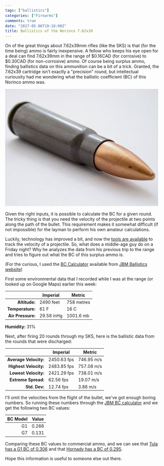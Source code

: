 ```yaml
---
tags: ["ballistics"]
categories: ["Firearms"]
comments: true
date: "2017-05-06T19:10:00Z"
title: Ballistics of the Norinco 7.62x39
---
```


On of the great things about 7.62x39mm rifles (like the SKS) is that (for the time being) ammo is fairly inexpensive. A fellow who keeps his eye open for a deal can find 7.62x39mm in the range of $0.16CAD (for corrosive) to $0.30CAD (for non-corrosive) ammo. Of course being surplus ammo, finding ballistics data on this ammunition can be a bit of a trick. Granted, the 7.62x39 cartridge isn't exactly a "precision" round, but intellectual curiousity had me wondering what the ballistic coefficient (BC) of this Norinco ammo was.

![](/images/762x39_round.jpg )

Given the right inputs, it is possible to calculate the BC for a given round. The tricky thing is that you need the velocity of the projectile at two points along the path of the bullet. This requirement makes it somewhat difficult (if not impossible) for the layman to perform his own amateur calculations.

Luckily, technology has improved a bit, and now the [tools are available](http://mylabradar.com/) to track the velocity of a projectile. So, what does a middle-age guy do on a Friday night? Why he analyzes the data from his previous trip to the range and tries to figure out what the BC of this surplus ammo is.


(For the curious, I used the [BC Calculator](http://www.jbmballistics.com/cgi-bin/jbmbcv-5.1.cgi) available from [JBM Ballistics website](http://www.jbmballistics.com))


First some environmental data that I recorded while I was at the range (or looked up on Google Maps) earlier this week:

|   | Imperial  | Metric  | 
|---:|---|---|
| **Altitude:** | 2490 feet | 758 metres |
| **Temperature:** | 61 F  | 16 C |
| **Air Pressure:**  |  29.58 inHg | 1001.6 mb |

**Humidity:** 31%

Next, after firing 20 rounds through my SKS, here is the ballistic data from the rounds that were discharged:


|  | Imperial  | Metric |
|---:|---|---|
| **Average Velocity:** | 2450.63 fps | 746.95 m/s |
| **Highest Velocity:** | 2483.85 fps | 757.08 m/s |
| **Lowest Velocity:** | 2421.29 fps | 738.01 m/s |
| **Extreme Spread:** | 62.56 fps | 19.07 m/s |
| **Std. Dev:** | 12.74 fps | 3.88 m/s |


I'll omit the velocities from the flight of the bullet, we've got enough boring numbers. So running these numbers through the [JBM BC calculator](http://www.jbmballistics.com/cgi-bin/jbmbcv-5.1.cgi) and we get the following two BC values: 

| BC Model | Value |
|---------:|-------|
|G1 | 0.266 |
|G7 | 0.131 |


Comparing these BC values to commercial ammo, and we can see that [Tula has a G1 BC of 0.306](http://en.tulammo.ru/products/rifle_cartridges/762x39_fmj/) and that [Hornady has a BC of 0.295](http://www.hornady.com/store/7.62x39-123-gr-sst/).

Hope this information is useful to someone else out there.
